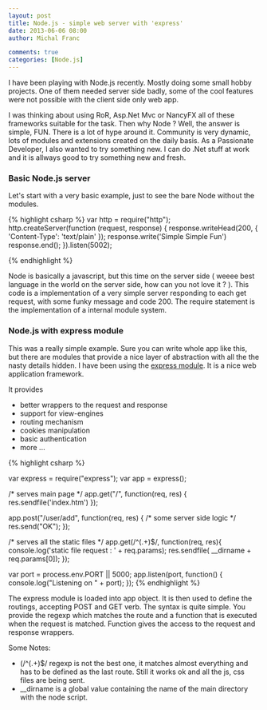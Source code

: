 ```yaml
---
layout: post
title: Node.js - simple web server with 'express'
date: 2013-06-06 08:00
author: Michal Franc

comments: true
categories: [Node.js]
---
```

I have been playing with Node.js recently. Mostly doing some small hobby projects. One of them needed server side badly, some of the cool features were not possible with the client side only web app. 

I was thinking about using RoR, Asp.Net Mvc or NancyFX all of these frameworks suitable for the task. Then why Node ? Well, the answer is simple, FUN. There is a lot of hype around it. Community is very dynamic, lots of modules and extensions created on the daily basis. As a Passionate Developer, I also wanted to try something new. I can do .Net stuff at work and it is allways good to try something new and fresh.

<h3>Basic Node.js server</h3>

Let's start with a very basic example, just to see the bare Node without the modules.


{% highlight csharp %}
var http = require("http");
http.createServer(function (request, response) {
      response.writeHead(200, {
         'Content-Type': 'text/plain'
      });
      response.write('Simple Simple Fun')
      response.end();
}).listen(5002);

{% endhighlight %}


Node is basically a javascript, but this time on the server side ( weeee best language in the world on the server side, how can you not love it ? ). This code is a implementation of a very simple server responding to each get request, with some funky message and code 200. The require statement is the implementation of a internal module system.

<h3>Node.js with express module</h3>

This was a really simple example. Sure you can write whole app like this, but there are modules that provide a nice layer of abstraction with all the the nasty details hidden. I have been using the <a href="http://expressjs.com/">express module</a>. It is a nice web application framework. 

It provides 
<ul>
	<li>better wrappers to the  request and response</li>
	<li>support for view-engines</li>
	<li>routing mechanism</li>
	<li>cookies manipulation</li>
	<li>basic authentication</li>
	<li>more ...</li>
</ul>


{% highlight csharp %}

 var express = require("express");
 var app = express();

 /* serves main page */
 app.get("/", function(req, res) {
    res.sendfile('index.htm')
 });

  app.post("/user/add", function(req, res) { 
	/* some server side logic */
	res.send("OK");
  });

 /* serves all the static files */
 app.get(/^(.+)$/, function(req, res){ 
     console.log('static file request : ' + req.params);
     res.sendfile( __dirname + req.params[0]); 
 });

 var port = process.env.PORT || 5000;
 app.listen(port, function() {
   console.log("Listening on " + port);
 });
{% endhighlight %}
 

The express module is loaded into app object. It is then used to define the routings, accepting POST and GET verb. The syntax is quite simple. You provide the regexp which matches the route and a function that is executed when the request is matched. Function gives the access to the request and response wrappers. 

Some Notes:
<ul>
	<li>(/^(.+)$/ regexp is not the best one, it matches almost everything and has to be defined as the last route. Still it works ok 	and  all the js, css files are being sent.</li>
	<li>__dirname is a global value containing the name of the main directory with the node script.</li>
</ul>

